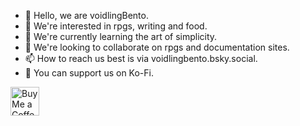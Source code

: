 - 👋 Hello, we are voidlingBento.
- 👀 We're interested in rpgs, writing and food.
- 🌱 We're currently learning the art of simplicity.
- 💞️ We're looking to collaborate on rpgs and documentation sites.
- 📫 How to reach us best is via voidlingbento.bsky.social.
- 💌 You can support us on Ko-Fi.

<a href='https://ko-fi.com/voidlingbento' target='_blank'><img height='35' style='border:0px;height:46px;' src='https://az743702.vo.msecnd.net/cdn/kofi3.png?v=0' border='0' alt='Buy Me a Coffee at ko-fi.com' />


<!---
voidlingBento/voidlingBento is a ✨ special ✨ repository because its `README.md` (this file) appears on your GitHub profile.
You can click the Preview link to take a look at your changes.
--->
